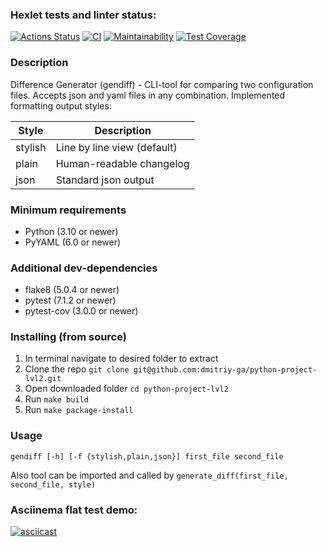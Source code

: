 ### Hexlet tests and linter status:
[![Actions Status](https://github.com/dmitriy-ga/python-project-lvl2/workflows/hexlet-check/badge.svg)](https://github.com/dmitriy-ga/python-project-lvl2/actions)
[![CI](https://github.com/dmitriy-ga/python-project-lvl2/actions/workflows/CI.yml/badge.svg)](https://github.com/dmitriy-ga/python-project-lvl2/actions/workflows/CI.yml)
[![Maintainability](https://api.codeclimate.com/v1/badges/85027d0cb2f13901b6ff/maintainability)](https://codeclimate.com/github/dmitriy-ga/python-project-lvl2/maintainability)
[![Test Coverage](https://api.codeclimate.com/v1/badges/85027d0cb2f13901b6ff/test_coverage)](https://codeclimate.com/github/dmitriy-ga/python-project-lvl2/test_coverage)

### Description
Difference Generator (gendiff) - CLI-tool for comparing two configuration files. Accepts json and yaml files in any combination.
Implemented formatting output styles:

| Style   | Description                 |
|---------|-----------------------------|
| stylish | Line by line view (default) |
| plain   | Human-readable changelog    |
| json    | Standard json output        |
 
### Minimum requirements
- Python (3.10 or newer)
- PyYAML (6.0 or newer)

### Additional dev-dependencies
- flake8 (5.0.4 or newer)
- pytest (7.1.2 or newer)
- pytest-cov (3.0.0 or newer)

### Installing (from source)
1. In terminal navigate to desired folder to extract
2. Clone the repo `git clone git@github.com:dmitriy-ga/python-project-lvl2.git`
3. Open downloaded folder `cd python-project-lvl2`
4. Run `make build`
5. Run `make package-install`

### Usage
`gendiff [-h] [-f {stylish,plain,json}] first_file second_file`

Also tool can be imported and called by `generate_diff(first_file, second_file, style)`

### Asciinema flat test demo:
[![asciicast](https://asciinema.org/a/k6bhMDqVRkvt3x1lEWAsdLFKh.svg)](https://asciinema.org/a/k6bhMDqVRkvt3x1lEWAsdLFKh)